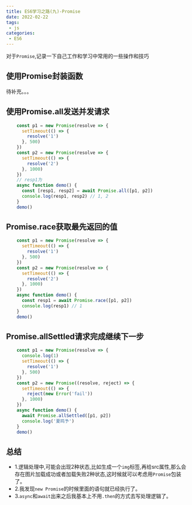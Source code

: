 ```yaml
---
title: ES6学习之路(九)-Promise
date: 2022-02-22
tags:
 - js
categories:
 - ES6
---
```

对于`Promise`,记录一下自己工作和学习中常用的一些操作和技巧

## 使用Promise封装函数

待补充。。。

## 使用Promise.all发送并发请求

```js
    const p1 = new Promise(resolve => {
      setTimeout(() => {
        resolve('1')
      }, 500)
    })
    const p2 = new Promise(resolve => {
      setTimeout(() => {
        resolve('2')
      }, 1000)
    })
    // resp1为
    async function demo() {
      const [resp1, resp2] = await Promise.all([p1, p2])
      console.log(resp1, resp2) // 1, 2
    }
    demo()
```

## Promise.race获取最先返回的值

```js
    const p1 = new Promise(resolve => {
      setTimeout(() => {
        resolve('1')
      }, 500)
    })
    const p2 = new Promise(resolve => {
      setTimeout(() => {
        resolve('2')
      }, 1000)
    })
    async function demo() {
      const resp1 = await Promise.race([p1, p2])
      console.log(resp1) // 1
    }
    demo()
```

## Promise.allSettled请求完成继续下一步

```js
    const p1 = new Promise(resolve => {
      console.log(1)
      setTimeout(() => {
        resolve('1')
      }, 500)
    })
    const p2 = new Promise((resolve, reject) => {
      setTimeout(() => {
        reject(new Error('fail'))
      }, 1000)
    })
    async function demo() {
      await Promise.allSettled([p1, p2])
      console.log('夏鸣予')
    }
    demo()
```

## 总结

* 1.逻辑处理中,可能会出现2种状态,比如生成一个`img`标签,再给src属性,那么会存在图片加载成功或者加载失败2种状态,这时候就可以考虑用`Promise`包装了。
* 2.我发现`new Promise`的时候里面的语句就已经执行了。
* 3.`async`和`await`出来之后我基本上不用`.then`的方式去写处理逻辑了。

